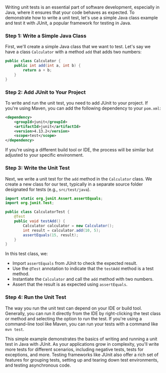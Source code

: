 Writing unit tests is an essential part of software development, especially in Java, where it ensures that your code behaves as expected. To demonstrate how to write a unit test, let's use a simple Java class example and test it with JUnit, a popular framework for testing in Java.

### Step 1: Write a Simple Java Class

First, we'll create a simple Java class that we want to test. Let's say we have a class `Calculator` with a method `add` that adds two numbers:

```java
public class Calculator {
    public int add(int a, int b) {
        return a + b;
    }
}
```

### Step 2: Add JUnit to Your Project

To write and run the unit test, you need to add JUnit to your project. If you're using Maven, you can add the following dependency to your `pom.xml`:

```xml
<dependency>
    <groupId>junit</groupId>
    <artifactId>junit</artifactId>
    <version>4.13.2</version>
    <scope>test</scope>
</dependency>
```

If you're using a different build tool or IDE, the process will be similar but adjusted to your specific environment.

### Step 3: Write the Unit Test

Next, we write a unit test for the `add` method in the `Calculator` class. We create a new class for our test, typically in a separate source folder designated for tests (e.g., `src/test/java`).

```java
import static org.junit.Assert.assertEquals;
import org.junit.Test;

public class CalculatorTest {
    @Test
    public void testAdd() {
        Calculator calculator = new Calculator();
        int result = calculator.add(10, 5);
        assertEquals(15, result);
    }
}
```

In this test class, we:

- Import `assertEquals` from JUnit to check the expected result.
- Use the `@Test` annotation to indicate that the `testAdd` method is a test method.
- Instantiate the `Calculator` and call the `add` method with two numbers.
- Assert that the result is as expected using `assertEquals`.

### Step 4: Run the Unit Test

The way you run the unit test can depend on your IDE or build tool. Generally, you can run it directly from the IDE by right-clicking the test class or method and selecting the option to run the test. If you're using a command-line tool like Maven, you can run your tests with a command like `mvn test`.

This simple example demonstrates the basics of writing and running a unit test in Java with JUnit. As your applications grow in complexity, you'll write more tests for different scenarios, including negative tests, tests for exceptions, and more. Testing frameworks like JUnit also offer a rich set of features for grouping tests, setting up and tearing down test environments, and testing asynchronous code.
